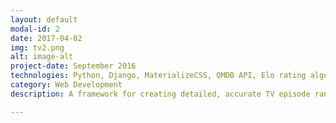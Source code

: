 ```yaml
---
layout: default
modal-id: 2
date: 2017-04-02
img: tv2.png
alt: image-alt
project-date: September 2016
technologies: Python, Django, MaterializeCSS, OMDB API, Elo rating algorithm
category: Web Development
description: A framework for creating detailed, accurate TV episode rankings by using head-to-head comparisons and running the Elo rating algorithm on the results to compute the best episodes and seasons. Best Episodes was used to create <a href="http://www.ratetheoffice.com">www.ratetheoffice.com</a> (over 17,000 votes processed within 24 hours of launch) and <a href="http://www.ratepsych.com">www.ratepsych.com</a> (over 5000 votes processed within 24 hours of launch). These are arguably the most accurate and comprehensive TV ratings on the web!

---
```

